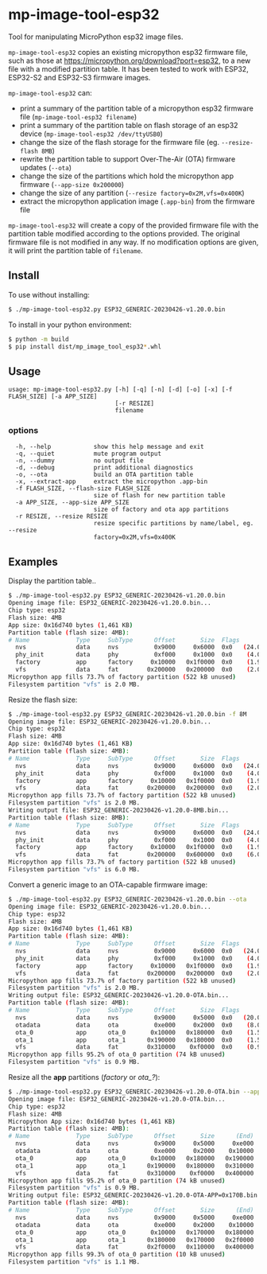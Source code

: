 # mp-image-tool-esp32

Tool for manipulating MicroPython esp32 image files.

`mp-image-tool-esp32` copies an existing micropython esp32 firmware file, such
as those at <https://micropython.org/download?port=esp32>, to a new file with a
modified partition table. It has been tested to work with ESP32, ESP32-S2 and
ESP32-S3 firmware images.

`mp-image-tool-esp32` can:

- print a summary of the partition table of a micropython esp32 firmware file
  (`mp-image-tool-esp32 filename`)
- print a summary of the partition table on flash storage of an esp32 device
  (`mp-image-tool-esp32 /dev/ttyUSB0`)
- change the size of the flash storage for the firmware file (eg.
  `--resize-flash 8MB`)
- rewrite the partition table to support Over-The-Air (OTA) firmware updates
  (`--ota`)
- change the size of the partitions which hold the micropython app firmware
  (`--app-size 0x200000`)
- change the size of any partition (`--resize factory=0x2M,vfs=0x400K`)
- extract the micropython application image (`.app-bin`) from the firmware file

`mp-image-tool-esp32` will create a copy of the provided firmware file with the
partition table modified according to the options provided. The original
firmware file is not modified in any way. If no modification options are given,
it will print the partition table of `filename`.

## Install

To use without installing:

```bash
$ ./mp-image-tool-esp32.py ESP32_GENERIC-20230426-v1.20.0.bin
```

To install in your python environment:

```bash
$ python -m build
$ pip install dist/mp_image_tool_esp32*.whl
```

## Usage

```text
usage: mp-image-tool-esp32.py [-h] [-q] [-n] [-d] [-o] [-x] [-f FLASH_SIZE] [-a APP_SIZE]
                              [-r RESIZE]
                              filename
```

### options

```text
  -h, --help            show this help message and exit
  -q, --quiet           mute program output
  -n, --dummy           no output file
  -d, --debug           print additional diagnostics
  -o, --ota             build an OTA partition table
  -x, --extract-app     extract the micropython .app-bin
  -f FLASH_SIZE, --flash-size FLASH_SIZE
                        size of flash for new partition table
  -a APP_SIZE, --app-size APP_SIZE
                        size of factory and ota app partitions
  -r RESIZE, --resize RESIZE
                        resize specific partitions by name/label, eg. --resize
                        factory=0x2M,vfs=0x400K
```

## Examples

Display the partition table..

```bash
$ ./mp-image-tool-esp32.py ESP32_GENERIC-20230426-v1.20.0.bin
Opening image file: ESP32_GENERIC-20230426-v1.20.0.bin...
Chip type: esp32
Flash size: 4MB
App size: 0x16d740 bytes (1,461 KB)
Partition table (flash size: 4MB):
# Name             Type     SubType      Offset       Size  Flags
  nvs              data     nvs          0x9000     0x6000  0x0   (24.0 kB)
  phy_init         data     phy          0xf000     0x1000  0x0    (4.0 kB)
  factory          app      factory     0x10000   0x1f0000  0x0    (1.9 MB)
  vfs              data     fat        0x200000   0x200000  0x0    (2.0 MB)
Micropython app fills 73.7% of factory partition (522 kB unused)
Filesystem partition "vfs" is 2.0 MB.
```

Resize the flash size:

```bash
$ ./mp-image-tool-esp32.py ESP32_GENERIC-20230426-v1.20.0.bin -f 8M
Opening image file: ESP32_GENERIC-20230426-v1.20.0.bin...
Chip type: esp32
Flash size: 4MB
App size: 0x16d740 bytes (1,461 KB)
Partition table (flash size: 4MB):
# Name             Type     SubType      Offset       Size  Flags
  nvs              data     nvs          0x9000     0x6000  0x0   (24.0 kB)
  phy_init         data     phy          0xf000     0x1000  0x0    (4.0 kB)
  factory          app      factory     0x10000   0x1f0000  0x0    (1.9 MB)
  vfs              data     fat        0x200000   0x200000  0x0    (2.0 MB)
Micropython app fills 73.7% of factory partition (522 kB unused)
Filesystem partition "vfs" is 2.0 MB.
Writing output file: ESP32_GENERIC-20230426-v1.20.0-8MB.bin...
Partition table (flash size: 8MB):
# Name             Type     SubType      Offset       Size  Flags
  nvs              data     nvs          0x9000     0x6000  0x0   (24.0 kB)
  phy_init         data     phy          0xf000     0x1000  0x0    (4.0 kB)
  factory          app      factory     0x10000   0x1f0000  0x0    (1.9 MB)
  vfs              data     fat        0x200000   0x600000  0x0    (6.0 MB)
Micropython app fills 73.7% of factory partition (522 kB unused)
Filesystem partition "vfs" is 6.0 MB.
```

Convert a generic image to an OTA-capable firmware image:

```bash
$ ./mp-image-tool-esp32.py ESP32_GENERIC-20230426-v1.20.0.bin --ota
Opening image file: ESP32_GENERIC-20230426-v1.20.0.bin...
Chip type: esp32
Flash size: 4MB
App size: 0x16d740 bytes (1,461 KB)
Partition table (flash size: 4MB):
# Name             Type     SubType      Offset       Size  Flags
  nvs              data     nvs          0x9000     0x6000  0x0   (24.0 kB)
  phy_init         data     phy          0xf000     0x1000  0x0    (4.0 kB)
  factory          app      factory     0x10000   0x1f0000  0x0    (1.9 MB)
  vfs              data     fat        0x200000   0x200000  0x0    (2.0 MB)
Micropython app fills 73.7% of factory partition (522 kB unused)
Filesystem partition "vfs" is 2.0 MB.
Writing output file: ESP32_GENERIC-20230426-v1.20.0-OTA.bin...
Partition table (flash size: 4MB):
# Name             Type     SubType      Offset       Size  Flags
  nvs              data     nvs          0x9000     0x5000  0x0   (20.0 kB)
  otadata          data     ota          0xe000     0x2000  0x0    (8.0 kB)
  ota_0            app      ota_0       0x10000   0x180000  0x0    (1.5 MB)
  ota_1            app      ota_1      0x190000   0x180000  0x0    (1.5 MB)
  vfs              data     fat        0x310000    0xf0000  0x0    (0.9 MB)
Micropython app fills 95.2% of ota_0 partition (74 kB unused)
Filesystem partition "vfs" is 0.9 MB.
```

Resize all the **app** partitions (*factory* or *ota_?*):

```bash
$ ./mp-image-tool-esp32.py ESP32_GENERIC-20230426-v1.20.0-OTA.bin --app_size 0x170B
Opening image file: ESP32_GENERIC-20230426-v1.20.0-OTA.bin...
Chip type: esp32
Flash size: 4MB
Micropython App size: 0x16d740 bytes (1,461 KB)
Partition table (flash size: 4MB):
# Name             Type     SubType      Offset       Size      (End)  Flags
  nvs              data     nvs          0x9000     0x5000     0xe000  0x0  (20.0 kB)
  otadata          data     ota          0xe000     0x2000    0x10000  0x0   (8.0 kB)
  ota_0            app      ota_0       0x10000   0x180000   0x190000  0x0   (1.5 MB)
  ota_1            app      ota_1      0x190000   0x180000   0x310000  0x0   (1.5 MB)
  vfs              data     fat        0x310000    0xf0000   0x400000  0x0   (0.9 MB)
Micropython app fills 95.2% of ota_0 partition (74 kB unused)
Filesystem partition "vfs" is 0.9 MB.
Writing output file: ESP32_GENERIC-20230426-v1.20.0-OTA-APP=0x170B.bin...
Partition table (flash size: 4MB):
# Name             Type     SubType      Offset       Size      (End)  Flags
  nvs              data     nvs          0x9000     0x5000     0xe000  0x0  (20.0 kB)
  otadata          data     ota          0xe000     0x2000    0x10000  0x0   (8.0 kB)
  ota_0            app      ota_0       0x10000   0x170000   0x180000  0x0   (1.4 MB)
  ota_1            app      ota_1      0x180000   0x170000   0x2f0000  0x0   (1.4 MB)
  vfs              data     fat        0x2f0000   0x110000   0x400000  0x0   (1.1 MB)
Micropython app fills 99.3% of ota_0 partition (10 kB unused)
Filesystem partition "vfs" is 1.1 MB.
```
